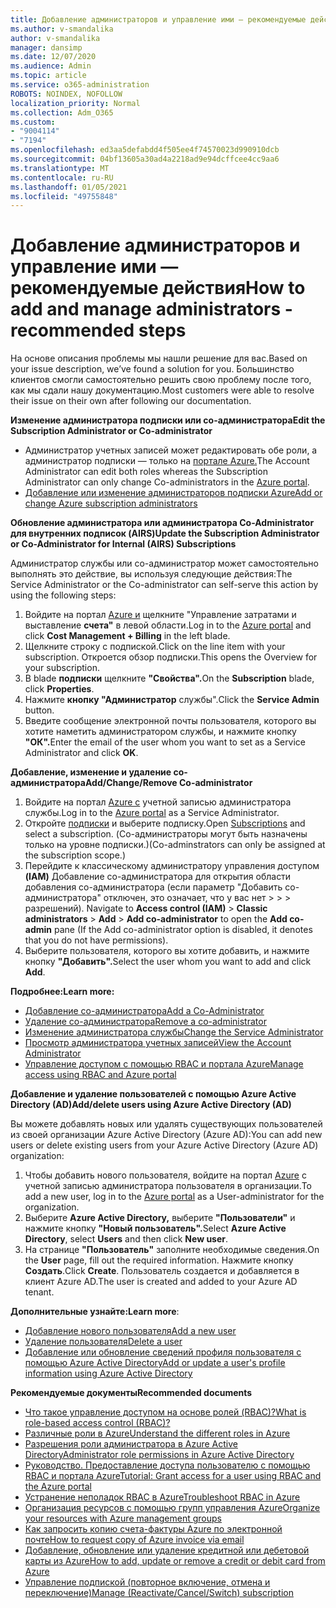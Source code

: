 ```yaml
---
title: Добавление администраторов и управление ими — рекомендуемые действия
ms.author: v-smandalika
author: v-smandalika
manager: dansimp
ms.date: 12/07/2020
ms.audience: Admin
ms.topic: article
ms.service: o365-administration
ROBOTS: NOINDEX, NOFOLLOW
localization_priority: Normal
ms.collection: Adm_O365
ms.custom:
- "9004114"
- "7194"
ms.openlocfilehash: ed3aa5defabdd4f505ee4f74570023d990910dcb
ms.sourcegitcommit: 04bf13605a30ad4a2218ad9e94dcffcee4cc9aa6
ms.translationtype: MT
ms.contentlocale: ru-RU
ms.lasthandoff: 01/05/2021
ms.locfileid: "49755848"
---
```

# <a name="how-to-add-and-manage-administrators---recommended-steps"></a><span data-ttu-id="2e973-102">Добавление администраторов и управление ими — рекомендуемые действия</span><span class="sxs-lookup"><span data-stu-id="2e973-102">How to add and manage administrators - recommended steps</span></span>

<span data-ttu-id="2e973-103">На основе описания проблемы мы нашли решение для вас.</span><span class="sxs-lookup"><span data-stu-id="2e973-103">Based on your issue description, we’ve found a solution for you.</span></span> <span data-ttu-id="2e973-104">Большинство клиентов смогли самостоятельно решить свою проблему после того, как мы сдали нашу документацию.</span><span class="sxs-lookup"><span data-stu-id="2e973-104">Most customers were able to resolve their issue on their own after following our documentation.</span></span>

<span data-ttu-id="2e973-105">**Изменение администратора подписки или со-администратора**</span><span class="sxs-lookup"><span data-stu-id="2e973-105">**Edit the Subscription Administrator or Co-administrator**</span></span>

- <span data-ttu-id="2e973-106">Администратор учетных записей может редактировать обе роли, а администратор подписки — только на [портале Azure.](https://ms.portal.azure.com/#home)</span><span class="sxs-lookup"><span data-stu-id="2e973-106">The Account Administrator can edit both roles whereas the Subscription Administrator can only change Co-administrators in the [Azure portal](https://ms.portal.azure.com/#home).</span></span>
- [<span data-ttu-id="2e973-107">Добавление или изменение администраторов подписки Azure</span><span class="sxs-lookup"><span data-stu-id="2e973-107">Add or change Azure subscription administrators</span></span>](https://docs.microsoft.com/azure/cost-management-billing/manage/add-change-subscription-administrator)

<span data-ttu-id="2e973-108">**Обновление администратора или администратора Co-Administrator для внутренних подписок (AIRS)**</span><span class="sxs-lookup"><span data-stu-id="2e973-108">**Update the Subscription Administrator or Co-Administrator for Internal (AIRS) Subscriptions**</span></span>

<span data-ttu-id="2e973-109">Администратор службы или со-администратор может самостоятельно выполнять это действие, вы используя следующие действия:</span><span class="sxs-lookup"><span data-stu-id="2e973-109">The Service Administrator or the Co-administrator can self-serve this action by using the following steps:</span></span>

1. <span data-ttu-id="2e973-110">Войдите на портал [Azure и](https://ms.portal.azure.com/#home) щелкните "Управление затратами и выставление **счета"** в левой области.</span><span class="sxs-lookup"><span data-stu-id="2e973-110">Log in to the [Azure portal](https://ms.portal.azure.com/#home) and click **Cost Management + Billing** in the left blade.</span></span>
2. <span data-ttu-id="2e973-111">Щелкните строку с подпиской.</span><span class="sxs-lookup"><span data-stu-id="2e973-111">Click on the line item with your subscription.</span></span> <span data-ttu-id="2e973-112">Откроется обзор подписки.</span><span class="sxs-lookup"><span data-stu-id="2e973-112">This opens the Overview for your subscription.</span></span>
3. <span data-ttu-id="2e973-113">В blade **подписки** щелкните **"Свойства".**</span><span class="sxs-lookup"><span data-stu-id="2e973-113">On the **Subscription** blade, click **Properties**.</span></span> 
4. <span data-ttu-id="2e973-114">Нажмите **кнопку "Администратор** службы".</span><span class="sxs-lookup"><span data-stu-id="2e973-114">Click the **Service Admin** button.</span></span>
5. <span data-ttu-id="2e973-115">Введите сообщение электронной почты пользователя, которого вы хотите наметить администратором службы, и нажмите кнопку **"ОК".**</span><span class="sxs-lookup"><span data-stu-id="2e973-115">Enter the email of the user whom you want to set as a Service Administrator and click **OK**.</span></span>

<span data-ttu-id="2e973-116">**Добавление, изменение и удаление со-администратора**</span><span class="sxs-lookup"><span data-stu-id="2e973-116">**Add/Change/Remove Co-administrator**</span></span>

1. <span data-ttu-id="2e973-117">Войдите на портал [Azure с](https://ms.portal.azure.com/#home) учетной записью администратора службы.</span><span class="sxs-lookup"><span data-stu-id="2e973-117">Log in to the [Azure portal](https://ms.portal.azure.com/#home) as a Service Administrator.</span></span>
2. <span data-ttu-id="2e973-118">Откройте [подписки](https://ms.portal.azure.com/#blade/Microsoft_Azure_Billing/SubscriptionsBlade) и выберите подписку.</span><span class="sxs-lookup"><span data-stu-id="2e973-118">Open [Subscriptions](https://ms.portal.azure.com/#blade/Microsoft_Azure_Billing/SubscriptionsBlade) and select a subscription.</span></span> <span data-ttu-id="2e973-119">(Со-администраторы могут быть назначены только на уровне подписки.)</span><span class="sxs-lookup"><span data-stu-id="2e973-119">(Co-adminstrators can only be assigned at the subscription scope.)</span></span>
3. <span data-ttu-id="2e973-120">Перейдите к классическому администратору управления доступом **(IAM)** Добавление со-администратора для открытия области добавления со-администратора (если параметр "Добавить со-администратора" отключен, это означает, что у вас нет  >    >    >   разрешений). </span><span class="sxs-lookup"><span data-stu-id="2e973-120">Navigate to **Access control (IAM)** > **Classic administrators** > **Add** > **Add co-administrator** to open the **Add co-admin** pane (If the Add co-administrator option is disabled, it denotes that you do not have permissions).</span></span>
4. <span data-ttu-id="2e973-121">Выберите пользователя, которого вы хотите добавить, и нажмите кнопку **"Добавить".**</span><span class="sxs-lookup"><span data-stu-id="2e973-121">Select the user whom you want to add and click **Add**.</span></span>

<span data-ttu-id="2e973-122">**Подробнее:**</span><span class="sxs-lookup"><span data-stu-id="2e973-122">**Learn more:**</span></span>
- [<span data-ttu-id="2e973-123">Добавление со-администратора</span><span class="sxs-lookup"><span data-stu-id="2e973-123">Add a Co-Administrator</span></span>](https://docs.microsoft.com/azure/role-based-access-control/classic-administrators)
- [<span data-ttu-id="2e973-124">Удаление со-администратора</span><span class="sxs-lookup"><span data-stu-id="2e973-124">Remove a co-administrator</span></span>](https://docs.microsoft.com/azure/role-based-access-control/classic-administrators)
- [<span data-ttu-id="2e973-125">Изменение администратора службы</span><span class="sxs-lookup"><span data-stu-id="2e973-125">Change the Service Administrator</span></span>](https://docs.microsoft.com/azure/role-based-access-control/classic-administrators)
- [<span data-ttu-id="2e973-126">Просмотр администратора учетных записей</span><span class="sxs-lookup"><span data-stu-id="2e973-126">View the Account Administrator</span></span>](https://docs.microsoft.com/azure/role-based-access-control/classic-administrators)
- [<span data-ttu-id="2e973-127">Управление доступом с помощью RBAC и портала Azure</span><span class="sxs-lookup"><span data-stu-id="2e973-127">Manage access using RBAC and Azure portal</span></span>](https://docs.microsoft.com/azure/role-based-access-control/role-assignments-portal)

<span data-ttu-id="2e973-128">**Добавление и удаление пользователей с помощью Azure Active Directory (AD)**</span><span class="sxs-lookup"><span data-stu-id="2e973-128">**Add/delete users using Azure Active Directory (AD)**</span></span>

<span data-ttu-id="2e973-129">Вы можете добавлять новых или удалять существующих пользователей из своей организации Azure Active Directory (Azure AD):</span><span class="sxs-lookup"><span data-stu-id="2e973-129">You can add new users or delete existing users from your Azure Active Directory (Azure AD) organization:</span></span>

1. <span data-ttu-id="2e973-130">Чтобы добавить нового пользователя, войдите на портал [Azure](https://ms.portal.azure.com/#home) с учетной записью администратора пользователя в организации.</span><span class="sxs-lookup"><span data-stu-id="2e973-130">To add a new user, log in to the [Azure portal](https://ms.portal.azure.com/#home) as a User-administrator for the organization.</span></span>
2. <span data-ttu-id="2e973-131">Выберите **Azure Active Directory,** выберите **"Пользователи"** и нажмите кнопку **"Новый пользователь".**</span><span class="sxs-lookup"><span data-stu-id="2e973-131">Select **Azure Active Directory**, select **Users** and then click **New user**.</span></span>
3. <span data-ttu-id="2e973-132">На странице **"Пользователь"** заполните необходимые сведения.</span><span class="sxs-lookup"><span data-stu-id="2e973-132">On the **User** page, fill out the required information.</span></span> <span data-ttu-id="2e973-133">Нажмите кнопку **Создать**.</span><span class="sxs-lookup"><span data-stu-id="2e973-133">Click **Create**.</span></span> <span data-ttu-id="2e973-134">Пользователь создается и добавляется в клиент Azure AD.</span><span class="sxs-lookup"><span data-stu-id="2e973-134">The user is created and added to your Azure AD tenant.</span></span>

<span data-ttu-id="2e973-135">**Дополнительные узнайте:**</span><span class="sxs-lookup"><span data-stu-id="2e973-135">**Learn more**:</span></span>

- [<span data-ttu-id="2e973-136">Добавление нового пользователя</span><span class="sxs-lookup"><span data-stu-id="2e973-136">Add a new user</span></span>](https://docs.microsoft.com/azure/active-directory/fundamentals/add-users-azure-active-directory)
- [<span data-ttu-id="2e973-137">Удаление пользователя</span><span class="sxs-lookup"><span data-stu-id="2e973-137">Delete a user</span></span>](https://docs.microsoft.com/azure/active-directory/fundamentals/add-users-azure-active-directory)
- [<span data-ttu-id="2e973-138">Добавление или обновление сведений профиля пользователя с помощью Azure Active Directory</span><span class="sxs-lookup"><span data-stu-id="2e973-138">Add or update a user's profile information using Azure Active Directory</span></span>](https://docs.microsoft.com/azure/active-directory/fundamentals/active-directory-users-profile-azure-portal)

<span data-ttu-id="2e973-139">**Рекомендуемые документы**</span><span class="sxs-lookup"><span data-stu-id="2e973-139">**Recommended documents**</span></span>

- [<span data-ttu-id="2e973-140">Что такое управление доступом на основе ролей (RBAC)?</span><span class="sxs-lookup"><span data-stu-id="2e973-140">What is role-based access control (RBAC)?</span></span>](https://docs.microsoft.com/azure/role-based-access-control/overview)
- [<span data-ttu-id="2e973-141">Различные роли в Azure</span><span class="sxs-lookup"><span data-stu-id="2e973-141">Understand the different roles in Azure</span></span>](https://docs.microsoft.com/azure/role-based-access-control/rbac-and-directory-admin-roles)
- [<span data-ttu-id="2e973-142">Разрешения роли администратора в Azure Active Directory</span><span class="sxs-lookup"><span data-stu-id="2e973-142">Administrator role permissions in Azure Active Directory</span></span>](https://docs.microsoft.com/azure/active-directory/roles/permissions-reference)
- [<span data-ttu-id="2e973-143">Руководство. Предоставление доступа пользователю с помощью RBAC и портала Azure</span><span class="sxs-lookup"><span data-stu-id="2e973-143">Tutorial: Grant access for a user using RBAC and the Azure portal</span></span>](https://docs.microsoft.com/azure/role-based-access-control/quickstart-assign-role-user-portal)
- [<span data-ttu-id="2e973-144">Устранение неполадок RBAC в Azure</span><span class="sxs-lookup"><span data-stu-id="2e973-144">Troubleshoot RBAC in Azure</span></span>](https://docs.microsoft.com/azure/role-based-access-control/troubleshooting)
- [<span data-ttu-id="2e973-145">Организация ресурсов с помощью групп управления Azure</span><span class="sxs-lookup"><span data-stu-id="2e973-145">Organize your resources with Azure management groups</span></span>](https://docs.microsoft.com/azure/governance/management-groups/overview)
- [<span data-ttu-id="2e973-146">Как запросить копию счета-фактуры Azure по электронной почте</span><span class="sxs-lookup"><span data-stu-id="2e973-146">How to request copy of Azure invoice via email</span></span>](https://azure.microsoft.com/en-us/blog/azure-email-invoices/)
- [<span data-ttu-id="2e973-147">Добавление, обновление или удаление кредитной или дебетовой карты из Azure</span><span class="sxs-lookup"><span data-stu-id="2e973-147">How to add, update or remove a credit or debit card from Azure</span></span>](https://docs.microsoft.com/azure/cost-management-billing/manage/change-credit-card)
- [<span data-ttu-id="2e973-148">Управление подпиской (повторное включение, отмена и переключение)</span><span class="sxs-lookup"><span data-stu-id="2e973-148">Manage (Reactivate/Cancel/Switch) subscription</span></span>](https://docs.microsoft.com/azure/cost-management-billing/manage/subscription-disabled)



